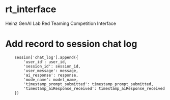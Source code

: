 # rt_interface
Heinz GenAI Lab Red Teaming Competition Interface



# Add record to session chat log
        session['chat_log'].append({
            'user_id': user_id,
            'session_id': session_id,
            'user_message': message,
            'ai_response': response,
            'mode_name': model_name,
            'timestamp_prompt_submitted': timestamp_prompt_submitted,
            'timestamp_aiResponse_received': timestamp_aiResponse_received
        })
